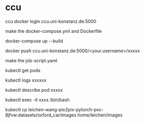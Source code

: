 # ccu
ccu
docker login ccu.uni-konstanz.de:5000

make the docker-compose.yml and Dockerfile

docker-compose up --build

docker push ccu.uni-konstanz.de:5000/<your.username>/xxxxx


make the job-script.yaml


kubectl get pods

kubectl logs xxxxxx

kubectl describe pod xxxxx

kubectl exec -it xxxx /bin/bash

kubectl cp leichen-wang-pix2pix-pytorch-pvc-8jfvw:datasets/oxford_car/images home/leichen/images
